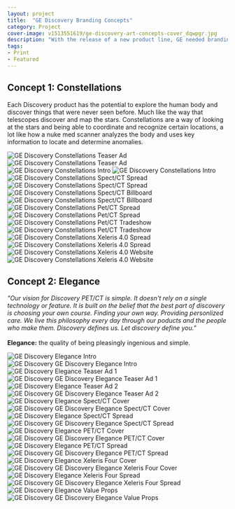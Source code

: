 ```yaml
---
layout: project
title:  "GE Discovery Branding Concepts"
category: Project
cover-image: v1513551619/ge-discovery-art-concepts-cover_dqwpgr.jpg
description: "With the release of a new product line, GE needed branding for the physical machines and for the software that powered them."
tags:
- Print
- Featured
---
```


<div class="grid-2_full fade-me">
  <h2 class="full-width">Concept 1: Constellations</h2>
  <p>Each Discovery product has the potential to explore the human body and discover things that were never seen before. Much like the way that telescopes discover and map the stars. Constellations are a way of looking at the stars and being able to coordinate and recognize certain locations, a lot like how a nuke med scanner analyzes the body and uses key information to locate and determine anomalies.</p>
</div>

<div class="grid-2_full fade-me box-shadow-light">
  <img class="lazyload" alt="GE Discovery Constellations Teaser Ad"
  src="https://res.cloudinary.com/iambramer/image/upload/e_blur:600,dpr_auto,f_auto,q_80,w_100/v1513121844/ge-discovery-art-concepts-teaser-ad_w1h52j.jpg" data-srcset="https://res.cloudinary.com/iambramer/image/upload/dpr_auto,f_auto,q_auto,w_1600/v1513121844/ge-discovery-art-concepts-teaser-ad_w1h52j.jpg 1900w,
  https://res.cloudinary.com/iambramer/image/upload/dpr_auto,f_auto,q_auto,w_1200/v1513121844/ge-discovery-art-concepts-teaser-ad_w1h52j.jpg 1400w,
  https://res.cloudinary.com/iambramer/image/upload/dpr_auto,f_auto,q_auto,w_800/v1513121844/ge-discovery-art-concepts-teaser-ad_w1h52j.jpg 1000w,
  https://res.cloudinary.com/iambramer/image/upload/dpr_auto,f_auto,q_auto,w_400/v1513121844/ge-discovery-art-concepts-teaser-ad_w1h52j.jpg 400w">
    <noscript>
    <img alt="GE Discovery Constellations Teaser Ad"
      src="https://res.cloudinary.com/iambramer/image/upload/dpr_auto,f_auto,q_auto,w_1600/v1513121844/ge-discovery-art-concepts-teaser-ad_w1h52j.jpg"
      srcset="https://res.cloudinary.com/iambramer/image/upload/dpr_auto,f_auto,q_auto,w_1600/v1513121844/ge-discovery-art-concepts-teaser-ad_w1h52j.jpg 1900w,
      https://res.cloudinary.com/iambramer/image/upload/dpr_auto,f_auto,q_auto,w_1200/v1513121844/ge-discovery-art-concepts-teaser-ad_w1h52j.jpg 1400w,
      https://res.cloudinary.com/iambramer/image/upload/dpr_auto,f_auto,q_auto,w_800/v1513121844/ge-discovery-art-concepts-teaser-ad_w1h52j.jpg 1000w,
      https://res.cloudinary.com/iambramer/image/upload/dpr_auto,f_auto,q_auto,w_400/v1513121844/ge-discovery-art-concepts-teaser-ad_w1h52j.jpg 400w">
    </noscript>
</div>

<div class="grid-2_full fade-me box-shadow-light">
  <img class="lazyload" alt="GE Discovery Constellations Intro"
  src="https://res.cloudinary.com/iambramer/image/upload/e_blur:600,dpr_auto,f_auto,q_80,w_100/v1513121845/ge-discovery-constellation-concept-initial_uwinma.jpg" data-srcset="https://res.cloudinary.com/iambramer/image/upload/dpr_auto,f_auto,q_auto,w_1600/v1513121845/ge-discovery-constellation-concept-initial_uwinma.jpg 1900w,
  https://res.cloudinary.com/iambramer/image/upload/dpr_auto,f_auto,q_auto,w_1200/v1513121845/ge-discovery-constellation-concept-initial_uwinma.jpg 1400w,
  https://res.cloudinary.com/iambramer/image/upload/dpr_auto,f_auto,q_auto,w_800/v1513121845/ge-discovery-constellation-concept-initial_uwinma.jpg 1000w,
  https://res.cloudinary.com/iambramer/image/upload/dpr_auto,f_auto,q_auto,w_400/v1513121845/ge-discovery-constellation-concept-initial_uwinma.jpg 400w">
    <noscript>
    <img alt="GE Discovery Constellations Intro"
      src="https://res.cloudinary.com/iambramer/image/upload/dpr_auto,f_auto,q_auto,w_1600/v1513121845/ge-discovery-constellation-concept-initial_uwinma.jpg"
      srcset="https://res.cloudinary.com/iambramer/image/upload/dpr_auto,f_auto,q_auto,w_1600/v1513121845/ge-discovery-constellation-concept-initial_uwinma.jpg 1900w,
      https://res.cloudinary.com/iambramer/image/upload/dpr_auto,f_auto,q_auto,w_1200/v1513121845/ge-discovery-constellation-concept-initial_uwinma.jpg 1400w,
      https://res.cloudinary.com/iambramer/image/upload/dpr_auto,f_auto,q_auto,w_800/v1513121845/ge-discovery-constellation-concept-initial_uwinma.jpg 1000w,
      https://res.cloudinary.com/iambramer/image/upload/dpr_auto,f_auto,q_auto,w_400/v1513121845/ge-discovery-constellation-concept-initial_uwinma.jpg 400w">
    </noscript>
</div>

<div class="grid-2_full fade-me">
  <img class="lazyload" alt="GE Discovery Constellations Spect/CT Spread"
  src="https://res.cloudinary.com/iambramer/image/upload/e_blur:600,dpr_auto,f_auto,q_80,w_100/v1513121844/ge-discovery-art-concepts-andromeda-spread_ytvlow.jpg" data-srcset="https://res.cloudinary.com/iambramer/image/upload/dpr_auto,f_auto,q_auto,w_1600/v1513121844/ge-discovery-art-concepts-andromeda-spread_ytvlow.jpg 1900w,
  https://res.cloudinary.com/iambramer/image/upload/dpr_auto,f_auto,q_auto,w_1200/v1513121844/ge-discovery-art-concepts-andromeda-spread_ytvlow.jpg 1400w,
  https://res.cloudinary.com/iambramer/image/upload/dpr_auto,f_auto,q_auto,w_800/v1513121844/ge-discovery-art-concepts-andromeda-spread_ytvlow.jpg 1000w,
  https://res.cloudinary.com/iambramer/image/upload/dpr_auto,f_auto,q_auto,w_400/v1513121844/ge-discovery-art-concepts-andromeda-spread_ytvlow.jpg 400w">
    <noscript>
    <img alt="GE Discovery Constellations Spect/CT Spread"
      src="https://res.cloudinary.com/iambramer/image/upload/dpr_auto,f_auto,q_auto,w_1600/v1513121844/ge-discovery-art-concepts-andromeda-spread_ytvlow.jpg"
      srcset="https://res.cloudinary.com/iambramer/image/upload/dpr_auto,f_auto,q_auto,w_1600/v1513121844/ge-discovery-art-concepts-andromeda-spread_ytvlow.jpg 1900w,
      https://res.cloudinary.com/iambramer/image/upload/dpr_auto,f_auto,q_auto,w_1200/v1513121844/ge-discovery-art-concepts-andromeda-spread_ytvlow.jpg 1400w,
      https://res.cloudinary.com/iambramer/image/upload/dpr_auto,f_auto,q_auto,w_800/v1513121844/ge-discovery-art-concepts-andromeda-spread_ytvlow.jpg 1000w,
      https://res.cloudinary.com/iambramer/image/upload/dpr_auto,f_auto,q_auto,w_400/v1513121844/ge-discovery-art-concepts-andromeda-spread_ytvlow.jpg 400w">
    </noscript>
</div>

<div class="grid-2_full fade-me">
  <img class="lazyload" alt="GE Discovery Constellations Spect/CT Billboard"
  src="https://res.cloudinary.com/iambramer/image/upload/e_blur:600,dpr_auto,f_auto,q_80,w_100/v1513121843/ge-discovery-art-concepts-billboard_xpetsx.jpg" data-srcset="https://res.cloudinary.com/iambramer/image/upload/dpr_auto,f_auto,q_auto,w_1600/v1513121843/ge-discovery-art-concepts-billboard_xpetsx.jpg 1900w,
  https://res.cloudinary.com/iambramer/image/upload/dpr_auto,f_auto,q_auto,w_1200/v1513121843/ge-discovery-art-concepts-billboard_xpetsx.jpg 1400w,
  https://res.cloudinary.com/iambramer/image/upload/dpr_auto,f_auto,q_auto,w_800/v1513121843/ge-discovery-art-concepts-billboard_xpetsx.jpg 1000w,
  https://res.cloudinary.com/iambramer/image/upload/dpr_auto,f_auto,q_auto,w_400/v1513121843/ge-discovery-art-concepts-billboard_xpetsx.jpg 400w">
    <noscript>
    <img alt="GE Discovery Constellations Spect/CT Billboard"
      src="https://res.cloudinary.com/iambramer/image/upload/dpr_auto,f_auto,q_auto,w_1600/v1513121843/ge-discovery-art-concepts-billboard_xpetsx.jpg"
      srcset="https://res.cloudinary.com/iambramer/image/upload/dpr_auto,f_auto,q_auto,w_1600/v1513121843/ge-discovery-art-concepts-billboard_xpetsx.jpg 1900w,
      https://res.cloudinary.com/iambramer/image/upload/dpr_auto,f_auto,q_auto,w_1200/v1513121843/ge-discovery-art-concepts-billboard_xpetsx.jpg 1400w,
      https://res.cloudinary.com/iambramer/image/upload/dpr_auto,f_auto,q_auto,w_800/v1513121843/ge-discovery-art-concepts-billboard_xpetsx.jpg 1000w,
      https://res.cloudinary.com/iambramer/image/upload/dpr_auto,f_auto,q_auto,w_400/v1513121843/ge-discovery-art-concepts-billboard_xpetsx.jpg 400w">
    </noscript>
</div>

<div class="grid-2_full fade-me">
  <img class="lazyload" alt="GE Discovery Constellations Pet/CT Spread"
  src="https://res.cloudinary.com/iambramer/image/upload/e_blur:600,dpr_auto,f_auto,q_80,w_100/v1513121844/ge-discovery-art-concepts-gemini-spread_evdhux.jpg" data-srcset="https://res.cloudinary.com/iambramer/image/upload/dpr_auto,f_auto,q_auto,w_1600/v1513121844/ge-discovery-art-concepts-gemini-spread_evdhux.jpg 1900w,
  https://res.cloudinary.com/iambramer/image/upload/dpr_auto,f_auto,q_auto,w_1200/v1513121844/ge-discovery-art-concepts-gemini-spread_evdhux.jpg 1400w,
  https://res.cloudinary.com/iambramer/image/upload/dpr_auto,f_auto,q_auto,w_800/v1513121844/ge-discovery-art-concepts-gemini-spread_evdhux.jpg 1000w,
  https://res.cloudinary.com/iambramer/image/upload/dpr_auto,f_auto,q_auto,w_400/v1513121844/ge-discovery-art-concepts-gemini-spread_evdhux.jpg 400w">
    <noscript>
    <img alt="GE Discovery Constellations Pet/CT Spread"
      src="https://res.cloudinary.com/iambramer/image/upload/dpr_auto,f_auto,q_auto,w_1600/v1513121844/ge-discovery-art-concepts-gemini-spread_evdhux.jpg"
      srcset="https://res.cloudinary.com/iambramer/image/upload/dpr_auto,f_auto,q_auto,w_1600/v1513121844/ge-discovery-art-concepts-gemini-spread_evdhux.jpg 1900w,
      https://res.cloudinary.com/iambramer/image/upload/dpr_auto,f_auto,q_auto,w_1200/v1513121844/ge-discovery-art-concepts-gemini-spread_evdhux.jpg 1400w,
      https://res.cloudinary.com/iambramer/image/upload/dpr_auto,f_auto,q_auto,w_800/v1513121844/ge-discovery-art-concepts-gemini-spread_evdhux.jpg 1000w,
      https://res.cloudinary.com/iambramer/image/upload/dpr_auto,f_auto,q_auto,w_400/v1513121844/ge-discovery-art-concepts-gemini-spread_evdhux.jpg 400w">
    </noscript>
</div>

<div class="grid-2_full fade-me">
  <img class="lazyload" alt="GE Discovery Constellations Pet/CT Tradeshow"
  src="https://res.cloudinary.com/iambramer/image/upload/e_blur:600,dpr_auto,f_auto,q_80,w_100/v1513121844/ge-discovery-art-concepts-tradeshow_czyekt.jpg" data-srcset="https://res.cloudinary.com/iambramer/image/upload/dpr_auto,f_auto,q_auto,w_1600/v1513121844/ge-discovery-art-concepts-tradeshow_czyekt.jpg 1900w,
  https://res.cloudinary.com/iambramer/image/upload/dpr_auto,f_auto,q_auto,w_1200/v1513121844/ge-discovery-art-concepts-tradeshow_czyekt.jpg 1400w,
  https://res.cloudinary.com/iambramer/image/upload/dpr_auto,f_auto,q_auto,w_800/v1513121844/ge-discovery-art-concepts-tradeshow_czyekt.jpg 1000w,
  https://res.cloudinary.com/iambramer/image/upload/dpr_auto,f_auto,q_auto,w_400/v1513121844/ge-discovery-art-concepts-tradeshow_czyekt.jpg 400w">
    <noscript>
    <img alt="GE Discovery Constellations Pet/CT Tradeshow"
      src="https://res.cloudinary.com/iambramer/image/upload/dpr_auto,f_auto,q_auto,w_1600/v1513121844/ge-discovery-art-concepts-tradeshow_czyekt.jpg"
      srcset="https://res.cloudinary.com/iambramer/image/upload/dpr_auto,f_auto,q_auto,w_1600/v1513121844/ge-discovery-art-concepts-tradeshow_czyekt.jpg 1900w,
      https://res.cloudinary.com/iambramer/image/upload/dpr_auto,f_auto,q_auto,w_1200/v1513121844/ge-discovery-art-concepts-tradeshow_czyekt.jpg 1400w,
      https://res.cloudinary.com/iambramer/image/upload/dpr_auto,f_auto,q_auto,w_800/v1513121844/ge-discovery-art-concepts-tradeshow_czyekt.jpg 1000w,
      https://res.cloudinary.com/iambramer/image/upload/dpr_auto,f_auto,q_auto,w_400/v1513121844/ge-discovery-art-concepts-tradeshow_czyekt.jpg 400w">
    </noscript>
</div>

<div class="grid-2_full fade-me">
  <img class="lazyload" alt="GE Discovery Constellations Xeleris 4.0 Spread"
  src="https://res.cloudinary.com/iambramer/image/upload/e_blur:600,dpr_auto,f_auto,q_80,w_100/v1513121844/ge-discovery-art-concepts-hubble-spread_rkufre.jpg" data-srcset="https://res.cloudinary.com/iambramer/image/upload/dpr_auto,f_auto,q_auto,w_1600/v1513121844/ge-discovery-art-concepts-hubble-spread_rkufre.jpg 1900w,
  https://res.cloudinary.com/iambramer/image/upload/dpr_auto,f_auto,q_auto,w_1200/v1513121844/ge-discovery-art-concepts-hubble-spread_rkufre.jpg 1400w,
  https://res.cloudinary.com/iambramer/image/upload/dpr_auto,f_auto,q_auto,w_800/v1513121844/ge-discovery-art-concepts-hubble-spread_rkufre.jpg 1000w,
  https://res.cloudinary.com/iambramer/image/upload/dpr_auto,f_auto,q_auto,w_400/v1513121844/ge-discovery-art-concepts-hubble-spread_rkufre.jpg 400w">
    <noscript>
    <img alt="GE Discovery Constellations Xeleris 4.0 Spread"
      src="https://res.cloudinary.com/iambramer/image/upload/dpr_auto,f_auto,q_auto,w_1600/v1513121844/ge-discovery-art-concepts-hubble-spread_rkufre.jpg"
      srcset="https://res.cloudinary.com/iambramer/image/upload/dpr_auto,f_auto,q_auto,w_1600/v1513121844/ge-discovery-art-concepts-hubble-spread_rkufre.jpg 1900w,
      https://res.cloudinary.com/iambramer/image/upload/dpr_auto,f_auto,q_auto,w_1200/v1513121844/ge-discovery-art-concepts-hubble-spread_rkufre.jpg 1400w,
      https://res.cloudinary.com/iambramer/image/upload/dpr_auto,f_auto,q_auto,w_800/v1513121844/ge-discovery-art-concepts-hubble-spread_rkufre.jpg 1000w,
      https://res.cloudinary.com/iambramer/image/upload/dpr_auto,f_auto,q_auto,w_400/v1513121844/ge-discovery-art-concepts-hubble-spread_rkufre.jpg 400w">
    </noscript>
</div>

<div class="grid-2_full fade-me">
  <img class="lazyload" alt="GE Discovery Constellations Xeleris 4.0 Website"
  src="https://res.cloudinary.com/iambramer/image/upload/e_blur:600,dpr_auto,f_auto,q_80,w_100/v1513121844/ge-discovery-art-concepts-xeleris-website_n5pz9y.jpg" data-srcset="https://res.cloudinary.com/iambramer/image/upload/dpr_auto,f_auto,q_auto,w_1600/v1513121844/ge-discovery-art-concepts-xeleris-website_n5pz9y.jpg 1900w,
  https://res.cloudinary.com/iambramer/image/upload/dpr_auto,f_auto,q_auto,w_1200/v1513121844/ge-discovery-art-concepts-xeleris-website_n5pz9y.jpg 1400w,
  https://res.cloudinary.com/iambramer/image/upload/dpr_auto,f_auto,q_auto,w_800/v1513121844/ge-discovery-art-concepts-xeleris-website_n5pz9y.jpg 1000w,
  https://res.cloudinary.com/iambramer/image/upload/dpr_auto,f_auto,q_auto,w_400/v1513121844/ge-discovery-art-concepts-xeleris-website_n5pz9y.jpg 400w">
    <noscript>
    <img alt="GE Discovery Constellations Xeleris 4.0 Website"
      src="https://res.cloudinary.com/iambramer/image/upload/dpr_auto,f_auto,q_auto,w_1600/v1513121844/ge-discovery-art-concepts-xeleris-website_n5pz9y.jpg"
      srcset="https://res.cloudinary.com/iambramer/image/upload/dpr_auto,f_auto,q_auto,w_1600/v1513121844/ge-discovery-art-concepts-xeleris-website_n5pz9y.jpg 1900w,
      https://res.cloudinary.com/iambramer/image/upload/dpr_auto,f_auto,q_auto,w_1200/v1513121844/ge-discovery-art-concepts-xeleris-website_n5pz9y.jpg 1400w,
      https://res.cloudinary.com/iambramer/image/upload/dpr_auto,f_auto,q_auto,w_800/v1513121844/ge-discovery-art-concepts-xeleris-website_n5pz9y.jpg 1000w,
      https://res.cloudinary.com/iambramer/image/upload/dpr_auto,f_auto,q_auto,w_400/v1513121844/ge-discovery-art-concepts-xeleris-website_n5pz9y.jpg 400w">
    </noscript>
</div>


<div class="grid-2_full fade-me">
  <h2 class="full-width">Concept 2: Elegance</h2>
  <p><em>"Our vision for Discovery PET/CT is simple. It doesn't rely on a single technology or feature. It is built on the belief that the best part of discovery is choosing your own course. Finding your own way. Providing personlized care. We live this philosophy every day through our poducts and the people who make them. Discovery defines us. Let discovery define you."</em><br/><br/> <strong>Elegance:</strong> the quality of being pleasingly ingenious and simple.</p>
</div>

<div class="grid-2_full fade-me box-shadow-light">
  <img class="lazyload" alt="GE Discovery Elegance Intro"
  src="https://res.cloudinary.com/iambramer/image/upload/e_blur:600,dpr_auto,f_auto,q_80,w_100/v1513121917/ge-discovery-elegance-concept-initial_nmgpjv.jpg" data-srcset="https://res.cloudinary.com/iambramer/image/upload/dpr_auto,f_auto,q_auto,w_1600/v1513121917/ge-discovery-elegance-concept-initial_nmgpjv.jpg 1900w,
  https://res.cloudinary.com/iambramer/image/upload/dpr_auto,f_auto,q_auto,w_1200/v1513121917/ge-discovery-elegance-concept-initial_nmgpjv.jpg 1400w,
  https://res.cloudinary.com/iambramer/image/upload/dpr_auto,f_auto,q_auto,w_800/v1513121917/ge-discovery-elegance-concept-initial_nmgpjv.jpg 1000w,
  https://res.cloudinary.com/iambramer/image/upload/dpr_auto,f_auto,q_auto,w_400/v1513121917/ge-discovery-elegance-concept-initial_nmgpjv.jpg 400w">
    <noscript>
    <img alt="GE Discovery GE Discovery Elegance Intro"
      src="https://res.cloudinary.com/iambramer/image/upload/dpr_auto,f_auto,q_auto,w_1600/v1513121917/ge-discovery-elegance-concept-initial_nmgpjv.jpg"
      srcset="https://res.cloudinary.com/iambramer/image/upload/dpr_auto,f_auto,q_auto,w_1600/v1513121917/ge-discovery-elegance-concept-initial_nmgpjv.jpg 1900w,
      https://res.cloudinary.com/iambramer/image/upload/dpr_auto,f_auto,q_auto,w_1200/v1513121917/ge-discovery-elegance-concept-initial_nmgpjv.jpg 1400w,
      https://res.cloudinary.com/iambramer/image/upload/dpr_auto,f_auto,q_auto,w_800/v1513121917/ge-discovery-elegance-concept-initial_nmgpjv.jpg 1000w,
      https://res.cloudinary.com/iambramer/image/upload/dpr_auto,f_auto,q_auto,w_400/v1513121917/ge-discovery-elegance-concept-initial_nmgpjv.jpg 400w">
    </noscript>
</div>

<div class="grid-2_full fade-me box-shadow-light">
  <img class="lazyload" alt="GE Discovery Elegance Teaser Ad 1"
  src="https://res.cloudinary.com/iambramer/image/upload/e_blur:600,dpr_auto,f_auto,q_80,w_100/v1513121919/ge-discovery-elegance-concept-teaser-ad_wqhozv.jpg" data-srcset="https://res.cloudinary.com/iambramer/image/upload/dpr_auto,f_auto,q_auto,w_1600/v1513121919/ge-discovery-elegance-concept-teaser-ad_wqhozv.jpg 1900w,
  https://res.cloudinary.com/iambramer/image/upload/dpr_auto,f_auto,q_auto,w_1200/v1513121919/ge-discovery-elegance-concept-teaser-ad_wqhozv.jpg 1400w,
  https://res.cloudinary.com/iambramer/image/upload/dpr_auto,f_auto,q_auto,w_800/v1513121919/ge-discovery-elegance-concept-teaser-ad_wqhozv.jpg 1000w,
  https://res.cloudinary.com/iambramer/image/upload/dpr_auto,f_auto,q_auto,w_400/v1513121919/ge-discovery-elegance-concept-teaser-ad_wqhozv.jpg 400w">
    <noscript>
    <img alt="GE Discovery GE Discovery Elegance Teaser Ad 1"
      src="https://res.cloudinary.com/iambramer/image/upload/dpr_auto,f_auto,q_auto,w_1600/v1513121919/ge-discovery-elegance-concept-teaser-ad_wqhozv.jpg"
      srcset="https://res.cloudinary.com/iambramer/image/upload/dpr_auto,f_auto,q_auto,w_1600/v1513121919/ge-discovery-elegance-concept-teaser-ad_wqhozv.jpg 1900w,
      https://res.cloudinary.com/iambramer/image/upload/dpr_auto,f_auto,q_auto,w_1200/v1513121919/ge-discovery-elegance-concept-teaser-ad_wqhozv.jpg 1400w,
      https://res.cloudinary.com/iambramer/image/upload/dpr_auto,f_auto,q_auto,w_800/v1513121919/ge-discovery-elegance-concept-teaser-ad_wqhozv.jpg 1000w,
      https://res.cloudinary.com/iambramer/image/upload/dpr_auto,f_auto,q_auto,w_400/v1513121919/ge-discovery-elegance-concept-teaser-ad_wqhozv.jpg 400w">
    </noscript>
</div>

<div class="grid-2_full fade-me box-shadow-light">
  <img class="lazyload" alt="GE Discovery Elegance Teaser Ad 2"
  src="https://res.cloudinary.com/iambramer/image/upload/e_blur:600,dpr_auto,f_auto,q_80,w_100/v1513121920/ge-discovery-elegance-concept-teaser-ad-2_kkxqk2.jpg" data-srcset="https://res.cloudinary.com/iambramer/image/upload/dpr_auto,f_auto,q_auto,w_1600/v1513121920/ge-discovery-elegance-concept-teaser-ad-2_kkxqk2.jpg 1900w,
  https://res.cloudinary.com/iambramer/image/upload/dpr_auto,f_auto,q_auto,w_1200/v1513121920/ge-discovery-elegance-concept-teaser-ad-2_kkxqk2.jpg 1400w,
  https://res.cloudinary.com/iambramer/image/upload/dpr_auto,f_auto,q_auto,w_800/v1513121920/ge-discovery-elegance-concept-teaser-ad-2_kkxqk2.jpg 1000w,
  https://res.cloudinary.com/iambramer/image/upload/dpr_auto,f_auto,q_auto,w_400/v1513121920/ge-discovery-elegance-concept-teaser-ad-2_kkxqk2.jpg 400w">
    <noscript>
    <img alt="GE Discovery GE Discovery Elegance Teaser Ad 2"
      src="https://res.cloudinary.com/iambramer/image/upload/dpr_auto,f_auto,q_auto,w_1600/v1513121920/ge-discovery-elegance-concept-teaser-ad-2_kkxqk2.jpg"
      srcset="https://res.cloudinary.com/iambramer/image/upload/dpr_auto,f_auto,q_auto,w_1600/v1513121920/ge-discovery-elegance-concept-teaser-ad-2_kkxqk2.jpg 1900w,
      https://res.cloudinary.com/iambramer/image/upload/dpr_auto,f_auto,q_auto,w_1200/v1513121920/ge-discovery-elegance-concept-teaser-ad-2_kkxqk2.jpg 1400w,
      https://res.cloudinary.com/iambramer/image/upload/dpr_auto,f_auto,q_auto,w_800/v1513121920/ge-discovery-elegance-concept-teaser-ad-2_kkxqk2.jpg 1000w,
      https://res.cloudinary.com/iambramer/image/upload/dpr_auto,f_auto,q_auto,w_400/v1513121920/ge-discovery-elegance-concept-teaser-ad-2_kkxqk2.jpg 400w">
    </noscript>
</div>

<div class="grid-2_full fade-me box-shadow-light">
  <img class="lazyload" alt="GE Discovery Elegance Spect/CT Cover"
  src="https://res.cloudinary.com/iambramer/image/upload/e_blur:600,dpr_auto,f_auto,q_80,w_100/v1513121917/ge-discovery-elegance-concept-spect-ct-brochure_wzyk70.jpg" data-srcset="https://res.cloudinary.com/iambramer/image/upload/dpr_auto,f_auto,q_auto,w_1600/v1513121917/ge-discovery-elegance-concept-spect-ct-brochure_wzyk70.jpg 1900w,
  https://res.cloudinary.com/iambramer/image/upload/dpr_auto,f_auto,q_auto,w_1200/v1513121917/ge-discovery-elegance-concept-spect-ct-brochure_wzyk70.jpg 1400w,
  https://res.cloudinary.com/iambramer/image/upload/dpr_auto,f_auto,q_auto,w_800/v1513121917/ge-discovery-elegance-concept-spect-ct-brochure_wzyk70.jpg 1000w,
  https://res.cloudinary.com/iambramer/image/upload/dpr_auto,f_auto,q_auto,w_400/v1513121917/ge-discovery-elegance-concept-spect-ct-brochure_wzyk70.jpg 400w">
    <noscript>
    <img alt="GE Discovery GE Discovery Elegance Spect/CT Cover"
      src="https://res.cloudinary.com/iambramer/image/upload/dpr_auto,f_auto,q_auto,w_1600/v1513121917/ge-discovery-elegance-concept-spect-ct-brochure_wzyk70.jpg"
      srcset="https://res.cloudinary.com/iambramer/image/upload/dpr_auto,f_auto,q_auto,w_1600/v1513121917/ge-discovery-elegance-concept-spect-ct-brochure_wzyk70.jpg 1900w,
      https://res.cloudinary.com/iambramer/image/upload/dpr_auto,f_auto,q_auto,w_1200/v1513121917/ge-discovery-elegance-concept-spect-ct-brochure_wzyk70.jpg 1400w,
      https://res.cloudinary.com/iambramer/image/upload/dpr_auto,f_auto,q_auto,w_800/v1513121917/ge-discovery-elegance-concept-spect-ct-brochure_wzyk70.jpg 1000w,
      https://res.cloudinary.com/iambramer/image/upload/dpr_auto,f_auto,q_auto,w_400/v1513121917/ge-discovery-elegance-concept-spect-ct-brochure_wzyk70.jpg 400w">
    </noscript>
</div>

<div class="grid-2_full fade-me box-shadow-light">
  <img class="lazyload" alt="GE Discovery Elegance Spect/CT Spread"
  src="https://res.cloudinary.com/iambramer/image/upload/e_blur:600,dpr_auto,f_auto,q_80,w_100/v1513121918/ge-discovery-elegance-concept-spect-ct-spread_adeiov.jpg" data-srcset="https://res.cloudinary.com/iambramer/image/upload/dpr_auto,f_auto,q_auto,w_1600/v1513121918/ge-discovery-elegance-concept-spect-ct-spread_adeiov.jpg 1900w,
  https://res.cloudinary.com/iambramer/image/upload/dpr_auto,f_auto,q_auto,w_1200/v1513121918/ge-discovery-elegance-concept-spect-ct-spread_adeiov.jpg 1400w,
  https://res.cloudinary.com/iambramer/image/upload/dpr_auto,f_auto,q_auto,w_800/v1513121918/ge-discovery-elegance-concept-spect-ct-spread_adeiov.jpg 1000w,
  https://res.cloudinary.com/iambramer/image/upload/dpr_auto,f_auto,q_auto,w_400/v1513121918/ge-discovery-elegance-concept-spect-ct-spread_adeiov.jpg 400w">
    <noscript>
    <img alt="GE Discovery GE Discovery Elegance Spect/CT Spread"
      src="https://res.cloudinary.com/iambramer/image/upload/dpr_auto,f_auto,q_auto,w_1600/v1513121918/ge-discovery-elegance-concept-spect-ct-spread_adeiov.jpg"
      srcset="https://res.cloudinary.com/iambramer/image/upload/dpr_auto,f_auto,q_auto,w_1600/v1513121918/ge-discovery-elegance-concept-spect-ct-spread_adeiov.jpg 1900w,
      https://res.cloudinary.com/iambramer/image/upload/dpr_auto,f_auto,q_auto,w_1200/v1513121918/ge-discovery-elegance-concept-spect-ct-spread_adeiov.jpg 1400w,
      https://res.cloudinary.com/iambramer/image/upload/dpr_auto,f_auto,q_auto,w_800/v1513121918/ge-discovery-elegance-concept-spect-ct-spread_adeiov.jpg 1000w,
      https://res.cloudinary.com/iambramer/image/upload/dpr_auto,f_auto,q_auto,w_400/v1513121918/ge-discovery-elegance-concept-spect-ct-spread_adeiov.jpg 400w">
    </noscript>
</div>

<div class="grid-2_full fade-me box-shadow-light">
  <img class="lazyload" alt="GE Discovery Elegance PET/CT Cover"
  src="https://res.cloudinary.com/iambramer/image/upload/e_blur:600,dpr_auto,f_auto,q_80,w_100/v1513121917/ge-discovery-elegance-concept-pet-ct-brochure_m5yvkz.jpg" data-srcset="https://res.cloudinary.com/iambramer/image/upload/dpr_auto,f_auto,q_auto,w_1600/v1513121917/ge-discovery-elegance-concept-pet-ct-brochure_m5yvkz.jpg 1900w,
  https://res.cloudinary.com/iambramer/image/upload/dpr_auto,f_auto,q_auto,w_1200/v1513121917/ge-discovery-elegance-concept-pet-ct-brochure_m5yvkz.jpg 1400w,
  https://res.cloudinary.com/iambramer/image/upload/dpr_auto,f_auto,q_auto,w_800/v1513121917/ge-discovery-elegance-concept-pet-ct-brochure_m5yvkz.jpg 1000w,
  https://res.cloudinary.com/iambramer/image/upload/dpr_auto,f_auto,q_auto,w_400/v1513121917/ge-discovery-elegance-concept-pet-ct-brochure_m5yvkz.jpg 400w">
    <noscript>
    <img alt="GE Discovery GE Discovery Elegance PET/CT Cover"
      src="https://res.cloudinary.com/iambramer/image/upload/dpr_auto,f_auto,q_auto,w_1600/v1513121917/ge-discovery-elegance-concept-pet-ct-brochure_m5yvkz.jpg"
      srcset="https://res.cloudinary.com/iambramer/image/upload/dpr_auto,f_auto,q_auto,w_1600/v1513121917/ge-discovery-elegance-concept-pet-ct-brochure_m5yvkz.jpg 1900w,
      https://res.cloudinary.com/iambramer/image/upload/dpr_auto,f_auto,q_auto,w_1200/v1513121917/ge-discovery-elegance-concept-pet-ct-brochure_m5yvkz.jpg 1400w,
      https://res.cloudinary.com/iambramer/image/upload/dpr_auto,f_auto,q_auto,w_800/v1513121917/ge-discovery-elegance-concept-pet-ct-brochure_m5yvkz.jpg 1000w,
      https://res.cloudinary.com/iambramer/image/upload/dpr_auto,f_auto,q_auto,w_400/v1513121917/ge-discovery-elegance-concept-pet-ct-brochure_m5yvkz.jpg 400w">
    </noscript>
</div>

<div class="grid-2_full fade-me box-shadow-light">
  <img class="lazyload" alt="GE Discovery Elegance PET/CT Spread"
  src="https://res.cloudinary.com/iambramer/image/upload/e_blur:600,dpr_auto,f_auto,q_80,w_100/v1513121918/ge-discovery-elegance-concept-pet-ct-spread_pfiiej.jpg" data-srcset="https://res.cloudinary.com/iambramer/image/upload/dpr_auto,f_auto,q_auto,w_1600/v1513121918/ge-discovery-elegance-concept-pet-ct-spread_pfiiej.jpg 1900w,
  https://res.cloudinary.com/iambramer/image/upload/dpr_auto,f_auto,q_auto,w_1200/v1513121918/ge-discovery-elegance-concept-pet-ct-spread_pfiiej.jpg 1400w,
  https://res.cloudinary.com/iambramer/image/upload/dpr_auto,f_auto,q_auto,w_800/v1513121918/ge-discovery-elegance-concept-pet-ct-spread_pfiiej.jpg 1000w,
  https://res.cloudinary.com/iambramer/image/upload/dpr_auto,f_auto,q_auto,w_400/v1513121918/ge-discovery-elegance-concept-pet-ct-spread_pfiiej.jpg 400w">
    <noscript>
    <img alt="GE Discovery GE Discovery Elegance PET/CT Spread"
      src="https://res.cloudinary.com/iambramer/image/upload/dpr_auto,f_auto,q_auto,w_1600/v1513121918/ge-discovery-elegance-concept-pet-ct-spread_pfiiej.jpg"
      srcset="https://res.cloudinary.com/iambramer/image/upload/dpr_auto,f_auto,q_auto,w_1600/v1513121918/ge-discovery-elegance-concept-pet-ct-spread_pfiiej.jpg 1900w,
      https://res.cloudinary.com/iambramer/image/upload/dpr_auto,f_auto,q_auto,w_1200/v1513121918/ge-discovery-elegance-concept-pet-ct-spread_pfiiej.jpg 1400w,
      https://res.cloudinary.com/iambramer/image/upload/dpr_auto,f_auto,q_auto,w_800/v1513121918/ge-discovery-elegance-concept-pet-ct-spread_pfiiej.jpg 1000w,
      https://res.cloudinary.com/iambramer/image/upload/dpr_auto,f_auto,q_auto,w_400/v1513121918/ge-discovery-elegance-concept-pet-ct-spread_pfiiej.jpg 400w">
    </noscript>
</div>

<div class="grid-2_full fade-me box-shadow-light">
  <img class="lazyload" alt="GE Discovery Elegance Xeleris Four Cover"
  src="https://res.cloudinary.com/iambramer/image/upload/e_blur:600,dpr_auto,f_auto,q_80,w_100/v1513121920/ge-discovery-elegance-concept-xeleris-brochure_wgqnev.jpg" data-srcset="https://res.cloudinary.com/iambramer/image/upload/dpr_auto,f_auto,q_auto,w_1600/v1513121920/ge-discovery-elegance-concept-xeleris-brochure_wgqnev.jpg 1900w,
  https://res.cloudinary.com/iambramer/image/upload/dpr_auto,f_auto,q_auto,w_1200/v1513121920/ge-discovery-elegance-concept-xeleris-brochure_wgqnev.jpg 1400w,
  https://res.cloudinary.com/iambramer/image/upload/dpr_auto,f_auto,q_auto,w_800/v1513121920/ge-discovery-elegance-concept-xeleris-brochure_wgqnev.jpg 1000w,
  https://res.cloudinary.com/iambramer/image/upload/dpr_auto,f_auto,q_auto,w_400/v1513121920/ge-discovery-elegance-concept-xeleris-brochure_wgqnev.jpg 400w">
    <noscript>
    <img alt="GE Discovery GE Discovery Elegance Xeleris Four Cover"
      src="https://res.cloudinary.com/iambramer/image/upload/dpr_auto,f_auto,q_auto,w_1600/v1513121920/ge-discovery-elegance-concept-xeleris-brochure_wgqnev.jpg"
      srcset="https://res.cloudinary.com/iambramer/image/upload/dpr_auto,f_auto,q_auto,w_1600/v1513121920/ge-discovery-elegance-concept-xeleris-brochure_wgqnev.jpg 1900w,
      https://res.cloudinary.com/iambramer/image/upload/dpr_auto,f_auto,q_auto,w_1200/v1513121920/ge-discovery-elegance-concept-xeleris-brochure_wgqnev.jpg 1400w,
      https://res.cloudinary.com/iambramer/image/upload/dpr_auto,f_auto,q_auto,w_800/v1513121920/ge-discovery-elegance-concept-xeleris-brochure_wgqnev.jpg 1000w,
      https://res.cloudinary.com/iambramer/image/upload/dpr_auto,f_auto,q_auto,w_400/v1513121920/ge-discovery-elegance-concept-xeleris-brochure_wgqnev.jpg 400w">
    </noscript>
</div>

<div class="grid-2_full fade-me box-shadow-light">
  <img class="lazyload" alt="GE Discovery Elegance Xeleris Four Spread"
  src="https://res.cloudinary.com/iambramer/image/upload/e_blur:600,dpr_auto,f_auto,q_80,w_100/v1513121920/ge-discovery-elegance-concept-xeleris-spread_nam68y.jpg" data-srcset="https://res.cloudinary.com/iambramer/image/upload/dpr_auto,f_auto,q_auto,w_1600/v1513121920/ge-discovery-elegance-concept-xeleris-spread_nam68y.jpg 1900w,
  https://res.cloudinary.com/iambramer/image/upload/dpr_auto,f_auto,q_auto,w_1200/v1513121920/ge-discovery-elegance-concept-xeleris-spread_nam68y.jpg 1400w,
  https://res.cloudinary.com/iambramer/image/upload/dpr_auto,f_auto,q_auto,w_800/v1513121920/ge-discovery-elegance-concept-xeleris-spread_nam68y.jpg 1000w,
  https://res.cloudinary.com/iambramer/image/upload/dpr_auto,f_auto,q_auto,w_400/v1513121920/ge-discovery-elegance-concept-xeleris-spread_nam68y.jpg 400w">
    <noscript>
    <img alt="GE Discovery GE Discovery Elegance Xeleris Four Spread"
      src="https://res.cloudinary.com/iambramer/image/upload/dpr_auto,f_auto,q_auto,w_1600/v1513121920/ge-discovery-elegance-concept-xeleris-spread_nam68y.jpg"
      srcset="https://res.cloudinary.com/iambramer/image/upload/dpr_auto,f_auto,q_auto,w_1600/v1513121920/ge-discovery-elegance-concept-xeleris-spread_nam68y.jpg 1900w,
      https://res.cloudinary.com/iambramer/image/upload/dpr_auto,f_auto,q_auto,w_1200/v1513121920/ge-discovery-elegance-concept-xeleris-spread_nam68y.jpg 1400w,
      https://res.cloudinary.com/iambramer/image/upload/dpr_auto,f_auto,q_auto,w_800/v1513121920/ge-discovery-elegance-concept-xeleris-spread_nam68y.jpg 1000w,
      https://res.cloudinary.com/iambramer/image/upload/dpr_auto,f_auto,q_auto,w_400/v1513121920/ge-discovery-elegance-concept-xeleris-spread_nam68y.jpg 400w">
    </noscript>
</div>

<div class="grid-2_full fade-me box-shadow-light">
  <img class="lazyload" alt="GE Discovery Elegance Value Props"
  src="https://res.cloudinary.com/iambramer/image/upload/e_blur:600,dpr_auto,f_auto,q_80,w_100/v1513121919/ge-discovery-elegance-concept-value-prop_qhmnag.jpg" data-srcset="https://res.cloudinary.com/iambramer/image/upload/dpr_auto,f_auto,q_auto,w_1600/v1513121919/ge-discovery-elegance-concept-value-prop_qhmnag.jpg 1900w,
  https://res.cloudinary.com/iambramer/image/upload/dpr_auto,f_auto,q_auto,w_1200/v1513121919/ge-discovery-elegance-concept-value-prop_qhmnag.jpg 1400w,
  https://res.cloudinary.com/iambramer/image/upload/dpr_auto,f_auto,q_auto,w_800/v1513121919/ge-discovery-elegance-concept-value-prop_qhmnag.jpg 1000w,
  https://res.cloudinary.com/iambramer/image/upload/dpr_auto,f_auto,q_auto,w_400/v1513121919/ge-discovery-elegance-concept-value-prop_qhmnag.jpg 400w">
    <noscript>
    <img alt="GE Discovery GE Discovery Elegance Value Props"
      src="https://res.cloudinary.com/iambramer/image/upload/dpr_auto,f_auto,q_auto,w_1600/v1513121919/ge-discovery-elegance-concept-value-prop_qhmnag.jpg"
      srcset="https://res.cloudinary.com/iambramer/image/upload/dpr_auto,f_auto,q_auto,w_1600/v1513121919/ge-discovery-elegance-concept-value-prop_qhmnag.jpg 1900w,
      https://res.cloudinary.com/iambramer/image/upload/dpr_auto,f_auto,q_auto,w_1200/v1513121919/ge-discovery-elegance-concept-value-prop_qhmnag.jpg 1400w,
      https://res.cloudinary.com/iambramer/image/upload/dpr_auto,f_auto,q_auto,w_800/v1513121919/ge-discovery-elegance-concept-value-prop_qhmnag.jpg 1000w,
      https://res.cloudinary.com/iambramer/image/upload/dpr_auto,f_auto,q_auto,w_400/v1513121919/ge-discovery-elegance-concept-value-prop_qhmnag.jpg 400w">
    </noscript>
</div>
